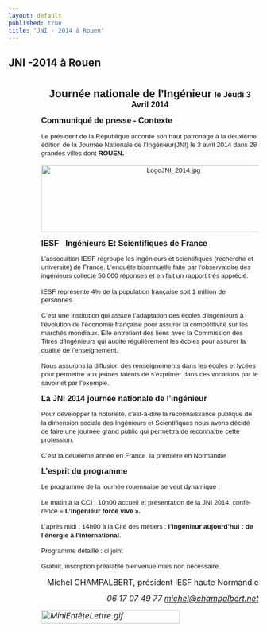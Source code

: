 ```yaml
---
layout: default
published: true
title: "JNI - 2014 à Rouen"
---
```


## JNI -2014 à Rouen

<body lang=FR link=blue vlink=purple style='tab-interval:35.4pt'>

<div class=WordSection1>

<p class=MsoNormal style='margin-bottom:0cm;margin-bottom:.0001pt;line-height:
normal'><b><span style='font-size:13.5pt;mso-bidi-font-size:11.0pt;font-family:
"Arial","sans-serif";mso-fareast-font-family:"Times New Roman";mso-fareast-language:
FR'><o:p>&nbsp;</o:p></span></b></p>

<p class=MsoNormal align=center style='margin-top:0cm;margin-right:0cm;
margin-bottom:0cm;margin-left:49.65pt;margin-bottom:.0001pt;text-align:center;
line-height:normal'><b><span style='font-size:16.0pt;font-family:"Arial","sans-serif";
mso-fareast-font-family:"Times New Roman";mso-fareast-language:FR'>Journée
nationale de l’Ingénieur </span></b><b><span style='font-size:12.0pt;
font-family:"Arial","sans-serif";mso-fareast-font-family:"Times New Roman";
mso-fareast-language:FR'>le Jeudi 3 Avril 2014</span></b><b><span
style='font-size:16.0pt;font-family:"Arial","sans-serif";mso-fareast-font-family:
"Times New Roman";mso-fareast-language:FR'><o:p></o:p></span></b></p>

<p class=MsoNormal style='mso-margin-top-alt:auto;mso-margin-bottom-alt:auto;
margin-left:49.65pt;line-height:13.0pt'><b><span style='font-size:12.0pt;
font-family:"Arial","sans-serif";mso-fareast-font-family:"Times New Roman";
mso-fareast-language:FR'>Communiqué de presse - Contexte<o:p></o:p></span></b></p>

<p class=MsoNormal style='mso-margin-top-alt:auto;mso-margin-bottom-alt:auto;
margin-left:49.65pt;line-height:13.0pt'><span style='font-size:10.0pt;
font-family:"Arial","sans-serif";mso-fareast-font-family:"Times New Roman";
mso-fareast-language:FR;mso-bidi-font-weight:bold'>Le président de la
République accorde son haut patronage à la deuxième édition de la Journée Nationale
de l’Ingénieur(JNI) le 3 avril 2014 dans 28 grandes villes dont <b>ROUEN.</b><o:p></o:p></span></p>

<p class=MsoNormal align=center style='mso-margin-top-alt:auto;mso-margin-bottom-alt:
auto;margin-left:49.65pt;text-align:center;line-height:13.0pt'><span
style='font-size:10.0pt;font-family:"Arial","sans-serif";mso-fareast-font-family:
"Times New Roman";mso-fareast-language:FR;mso-no-proof:yes'><!--[if gte vml 1]><v:shapetype
 id="_x0000_t75" coordsize="21600,21600" o:spt="75" o:preferrelative="t"
 path="m@4@5l@4@11@9@11@9@5xe" filled="f" stroked="f">
 <v:stroke joinstyle="miter"/>
 <v:formulas>
  <v:f eqn="if lineDrawn pixelLineWidth 0"/>
  <v:f eqn="sum @0 1 0"/>
  <v:f eqn="sum 0 0 @1"/>
  <v:f eqn="prod @2 1 2"/>
  <v:f eqn="prod @3 21600 pixelWidth"/>
  <v:f eqn="prod @3 21600 pixelHeight"/>
  <v:f eqn="sum @0 0 1"/>
  <v:f eqn="prod @6 1 2"/>
  <v:f eqn="prod @7 21600 pixelWidth"/>
  <v:f eqn="sum @8 21600 0"/>
  <v:f eqn="prod @7 21600 pixelHeight"/>
  <v:f eqn="sum @10 21600 0"/>
 </v:formulas>
 <v:path o:extrusionok="f" gradientshapeok="t" o:connecttype="rect"/>
 <o:lock v:ext="edit" aspectratio="t"/>
</v:shapetype><v:shape id="Image_x0020_1" o:spid="_x0000_i1026" type="#_x0000_t75"
 alt="LogoJNI_2014.jpg" style='width:387.75pt;height:101.25pt;visibility:visible;
 mso-wrap-style:square'>
 <v:imagedata src="20140225%20%20JNI%20rouen%20%20jeudi%203avril%202014%20Communiqué%20de%20presse_fichiers/image003.jpg"
  o:title="LogoJNI_2014"/>
</v:shape><![endif]--><![if !vml]><img width=517 height=135
src="20140225%20%20JNI%20rouen%20%20jeudi%203avril%202014%20Communiqué%20de%20presse_fichiers/image005.jpg"
alt="LogoJNI_2014.jpg" v:shapes="Image_x0020_1"><![endif]></span><span
style='font-size:10.0pt;font-family:"Arial","sans-serif";mso-fareast-font-family:
"Times New Roman";mso-fareast-language:FR;mso-bidi-font-weight:bold'><o:p></o:p></span></p>

<p class=MsoNormal style='mso-margin-top-alt:auto;mso-margin-bottom-alt:auto;
margin-left:49.65pt;line-height:13.0pt'><b><span style='font-size:12.0pt;
font-family:"Arial","sans-serif";mso-fareast-font-family:"Times New Roman";
mso-fareast-language:FR'>IESF<span style='mso-spacerun:yes'>  
</span>Ingénieurs Et Scientifiques de France<o:p></o:p></span></b></p>

<p class=MsoNormal style='mso-margin-top-alt:auto;mso-margin-bottom-alt:auto;
margin-left:49.65pt;line-height:13.0pt'><span style='font-size:10.0pt;
font-family:"Arial","sans-serif";mso-fareast-font-family:"Times New Roman";
mso-fareast-language:FR;mso-bidi-font-weight:bold'>L’association IESF regroupe
les ingénieurs et scientifiques (recherche et université) de France. L’enquête
bisannuelle faite par l’observatoire des ingénieurs collecte 50&nbsp;000
réponses et en fait un rapport très apprécié.<o:p></o:p></span></p>

<p class=MsoNormal style='mso-margin-top-alt:auto;mso-margin-bottom-alt:auto;
margin-left:49.65pt;line-height:13.0pt'><span style='font-size:10.0pt;
font-family:"Arial","sans-serif";mso-fareast-font-family:"Times New Roman";
mso-fareast-language:FR;mso-bidi-font-weight:bold'>IESF représente 4% de la
population française soit 1 million de personnes.<o:p></o:p></span></p>

<p class=MsoNormal style='mso-margin-top-alt:auto;mso-margin-bottom-alt:auto;
margin-left:49.65pt;line-height:13.0pt'><span style='font-size:10.0pt;
font-family:"Arial","sans-serif";mso-fareast-font-family:"Times New Roman";
mso-fareast-language:FR;mso-bidi-font-weight:bold'>C’est une institution qui
assure l’adaptation des écoles d’ingénieurs à l’évolution de l’économie
française pour assurer la compétitivité sur les marchés mondiaux. Elle
entretient des liens avec la Commission des Titres d’Ingénieurs qui audite
régulièrement les écoles pour assurer la qualité de l’enseignement.<o:p></o:p></span></p>

<p class=MsoNormal style='mso-margin-top-alt:auto;mso-margin-bottom-alt:auto;
margin-left:49.65pt;line-height:13.0pt'><span style='font-size:10.0pt;
font-family:"Arial","sans-serif";mso-fareast-font-family:"Times New Roman";
mso-fareast-language:FR;mso-bidi-font-weight:bold'>Nous assurons la diffusion
des renseignements dans les écoles et lycées pour permettre aux jeunes talents
de s’exprimer dans ces vocations par le savoir et par l’exemple.<o:p></o:p></span></p>

<p class=MsoNormal style='mso-margin-top-alt:auto;mso-margin-bottom-alt:auto;
margin-left:49.65pt;line-height:13.0pt'><b><span style='font-size:12.0pt;
font-family:"Arial","sans-serif";mso-fareast-font-family:"Times New Roman";
mso-fareast-language:FR'>La JNI 2014 journée nationale de l’ingénieur<o:p></o:p></span></b></p>

<p class=MsoNormal style='mso-margin-top-alt:auto;mso-margin-bottom-alt:auto;
margin-left:49.65pt;line-height:13.0pt'><span style='font-size:10.0pt;
font-family:"Arial","sans-serif";mso-fareast-font-family:"Times New Roman";
mso-fareast-language:FR;mso-bidi-font-weight:bold'>Pour développer la
notoriété, c'est-à-dire la reconnaissance publique de la dimension sociale des
Ingénieurs et Scientifiques nous avons décidé de faire une journée grand public
qui permettra de reconnaître cette profession.<o:p></o:p></span></p>

<p class=MsoNormal style='mso-margin-top-alt:auto;mso-margin-bottom-alt:auto;
margin-left:49.65pt;line-height:13.0pt'><span style='font-size:10.0pt;
font-family:"Arial","sans-serif";mso-fareast-font-family:"Times New Roman";
mso-fareast-language:FR;mso-bidi-font-weight:bold'>C’est la deuxième année en
France, la première en Normandie<o:p></o:p></span></p>

<p class=MsoNormal style='mso-margin-top-alt:auto;mso-margin-bottom-alt:auto;
margin-left:49.65pt;line-height:13.0pt'><b><span style='font-size:12.0pt;
font-family:"Arial","sans-serif";mso-fareast-font-family:"Times New Roman";
mso-fareast-language:FR'>L’esprit du programme<o:p></o:p></span></b></p>

<p class=MsoNormal style='mso-margin-top-alt:auto;mso-margin-bottom-alt:auto;
margin-left:49.65pt;line-height:13.0pt'><span style='font-size:10.0pt;
font-family:"Arial","sans-serif";mso-fareast-font-family:"Times New Roman";
mso-fareast-language:FR;mso-bidi-font-weight:bold'>Le programme de la journée
rouennaise se veut dynamique&nbsp;:<o:p></o:p></span></p>

<p class=MsoNormal style='mso-margin-top-alt:auto;mso-margin-bottom-alt:auto;
margin-left:49.65pt;line-height:13.0pt'><span style='font-size:10.0pt;
font-family:"Arial","sans-serif";mso-fareast-font-family:"Times New Roman";
mso-fareast-language:FR;mso-bidi-font-weight:bold'>Le matin&nbsp;à la CCI :
10h00 accueil et présentation de la JNI 2014, conférence «&nbsp;<b>L’ingénieur
force vive&nbsp;».</b><o:p></o:p></span></p>

<p class=MsoNormal style='mso-margin-top-alt:auto;mso-margin-bottom-alt:auto;
margin-left:49.65pt;line-height:13.0pt'><span style='font-size:10.0pt;
font-family:"Arial","sans-serif";mso-fareast-font-family:"Times New Roman";
mso-fareast-language:FR;mso-bidi-font-weight:bold'>L’après midi&nbsp;: 14h00 à
la Cité des métiers&nbsp;: <b>l’ingénieur aujourd’hui&nbsp;: de l’énergie à
l’international</b>.<o:p></o:p></span></p>

<p class=MsoNormal style='mso-margin-top-alt:auto;mso-margin-bottom-alt:auto;
margin-left:49.65pt;line-height:13.0pt'><span style='font-size:10.0pt;
font-family:"Arial","sans-serif";mso-fareast-font-family:"Times New Roman";
mso-fareast-language:FR;mso-bidi-font-weight:bold'>Programme détaillé&nbsp;: ci
joint<o:p></o:p></span></p>

<p class=MsoNormal style='mso-margin-top-alt:auto;mso-margin-bottom-alt:auto;
margin-left:49.65pt;line-height:13.0pt'><span style='font-size:10.0pt;
font-family:"Arial","sans-serif";mso-fareast-font-family:"Times New Roman";
mso-fareast-language:FR;mso-bidi-font-weight:bold'>Gratuit, inscription
préalable bienvenue mais non nécessaire.<o:p></o:p></span></p>

<p class=MsoNormal align=right style='margin-left:49.65pt;text-align:right'><span
style='font-size:12.0pt;line-height:115%'>Michel CHAMPALBERT, président IESF
haute Normandie<o:p></o:p></span></p>

<p class=MsoNormal align=right style='margin-left:49.65pt;text-align:right'><i
style='mso-bidi-font-style:normal'><span style='font-size:12.0pt;line-height:
115%'>06 17 07 49 77 <a href="mailto:michel@champalbert.net">michel@champalbert.net</a><o:p></o:p></span></i></p>

<p class=MsoNormal style='margin-left:49.65pt'><i style='mso-bidi-font-style:
normal'><span style='font-size:12.0pt;line-height:115%;mso-fareast-language:
FR;mso-no-proof:yes'><!--[if gte vml 1]><v:shape id="Image_x0020_3" o:spid="_x0000_i1025"
 type="#_x0000_t75" alt="MiniEntêteLettre.gif" style='width:209.25pt;height:20.25pt;
 visibility:visible;mso-wrap-style:square'>
 <v:imagedata src="20140225%20%20JNI%20rouen%20%20jeudi%203avril%202014%20Communiqué%20de%20presse_fichiers/image006.gif"
  o:title="MiniEntêteLettre"/>
</v:shape><![endif]--><![if !vml]><img border=0 width=279 height=27
src="20140225%20%20JNI%20rouen%20%20jeudi%203avril%202014%20Communiqué%20de%20presse_fichiers/image006.gif"
alt=MiniEntêteLettre.gif v:shapes="Image_x0020_3"><![endif]></span></i><i
style='mso-bidi-font-style:normal'><span style='font-size:12.0pt;line-height:
115%'><o:p></o:p></span></i></p>

</div>

</body>